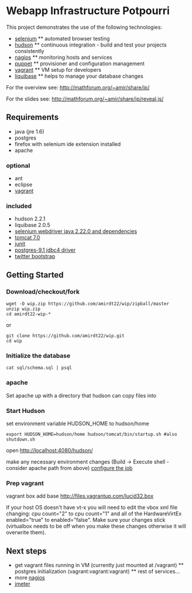 # Webapp Infrastructure Potpourri 


This project demonstrates the use of the following technologies:
* [selenium](http://www.seleniumhq.org)
** automated browser testing
* [hudson](http://hudson-ci.org)
** continuous integration - build and test your projects consistently
* [nagios](http://nagios.org)
** monitoring hosts and services
* [puppet]( http://en.wikipedia.org/wiki/Puppet_(software) )
** provisioner and configuration management
* [vagrant](http://vagrantup.com)
** VM setup for developers
* [liquibase](http://www.liquibase.org)
** helps to manage your database changes

For the overview see: http://mathforum.org/~amir/share/ip/

For the slides see: http://mathforum.org/~amir/share/ip/reveal.js/

## Requirements
* java (jre 1.6)
* postgres
* firefox with selenium ide extension installed
* apache 

### optional

* ant
* eclipse
* [vagrant](http://vagrantup.com)

### included

* hudson 2.2.1
* liquibase 2.0.5
* [selenium webdriver java 2.22.0 and dependencies](http://seleniumhq.org/download/)
* [tomcat 7.0](http://tomcat.apache.org/download-70.cgi)
* [junit](http://www.junit.org/)
* [postgres-9.1 jdbc4 driver](http://jdbc.postgresql.org/download.html)
* [twitter bootstrap](http://twitter.github.com/bootstrap/)

## Getting Started

### Download/checkout/fork

    wget -O wip.zip https://github.com/amirdt22/wip/zipball/master
    unzip wip.zip
    cd amirdt22-wip-*

or

    git clone https://github.com/amirdt22/wip.git
    cd wip 

### Initialize the database

    cat sql/schema.sql | psql

### apache

Set apache up with a directory that hudson can copy files into

### Start Hudson

set environment variable HUDSON_HOME to hudson/home

    export HUDSON_HOME=hudson/home hudson/tomcat/bin/startup.sh #also shutdown.sh

open [http://localhost:4080/hudson/](http://localhost:4080/hudson/)

make any necessary environment changes (Build -> Execute shell - consider apache path from above)
[configure the job](http://localhost:4080/hudson/job/demo/configure)

### Prep vagrant

 vagrant box add base http://files.vagrantup.com/lucid32.box

If your host OS doesn't have vt-x you will need to edit the vbox xml file changing:
 cpu count="2" to cpu count="1"
and all of the HardwareVirtEx enabled="true" to enabled="false".  Make sure your changes stick (virtualbox needs to be off when you make these changes otherwise it will overwrite them).

## Next steps

* get vagrant files running in VM (currently just mounted at /vagrant)
** postgres initialization (vagrant:vagrant:vagrant)
** rest of services...
* more [nagios](http://nagios.org)
* [jmeter](http://jmeter.apache.org/)
